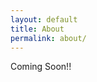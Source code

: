 ```yaml
---
layout: default
title: About
permalink: about/
---
```

<section class="pb64 pb-xs-40">
Coming Soon!!
</section>